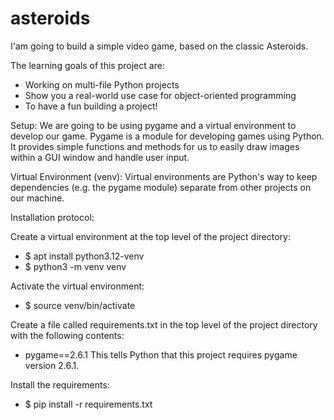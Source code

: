 # asteroids
I'am going to build a simple video game, based on the classic Asteroids.

The learning goals of this project are:
- Working on multi-file Python projects
- Show you a real-world use case for object-oriented programming
- To have a fun building a project!

Setup:
We are going to be using pygame and a virtual environment to develop our game.
Pygame is a module for developing games using Python. It provides simple functions and methods for us to easily draw images within a GUI window and handle user input.

Virtual Environment (venv):
Virtual environments are Python's way to keep dependencies (e.g. the pygame module) separate from other projects on our machine.

Installation protocol:

Create a virtual environment at the top level of the project directory:
- $ apt install python3.12-venv
- $ python3 -m venv venv

Activate the virtual environment:
- $ source venv/bin/activate

Create a file called requirements.txt in the top level of the project directory with the following contents:
- pygame==2.6.1
This tells Python that this project requires pygame version 2.6.1.

Install the requirements:
- $ pip install -r requirements.txt